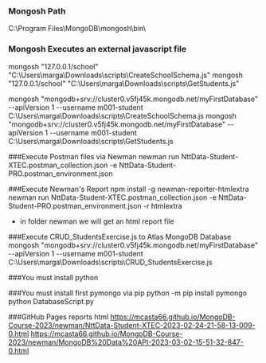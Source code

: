 ### Mongosh Path
C:\Program Files\MongoDB\mongosh\bin\

### Mongosh Executes an external javascript file
mongosh "127.0.0.1/school" "C:\Users\marga\Downloads\scripts\CreateSchoolSchema.js"
mongosh "127.0.0.1/school" "C:\Users\marga\Downloads\scripts\GetStudents.js"

mongosh "mongodb+srv://cluster0.v5fj45k.mongodb.net/myFirstDatabase" --apiVersion 1 --username m001-student C:\Users\marga\Downloads\scripts\CreateSchoolSchema.js
mongosh "mongodb+srv://cluster0.v5fj45k.mongodb.net/myFirstDatabase" --apiVersion 1 --username m001-student C:\Users\marga\Downloads\scripts\GetStudents.js

###Execute Postman files via Newman 
newman run NttData-Student-XTEC.postman_collection.json -e NttData-Student-PRO.postman_environment.json

###Execute Newman's Report
npm install -g newman-reporter-htmlextra
newman run NttData-Student-XTEC.postman_collection.json -e NttData-Student-PRO.postman_environment.json -r htmlextra
- in folder newman we will get an html report file

###Execute CRUD_StudentsExercise.js to Atlas MongoDB Database
mongosh "mongodb+srv://cluster0.v5fj45k.mongodb.net/myFirstDatabase" --apiVersion 1 --username m001-student C:\Users\marga\Downloads\scripts\CRUD_StudentsExercise.js

###You must install python

###You must install first pymongo via pip
python -m pip install pymongo
python DatabaseScript.py

###GitHub Pages reports html
https://mcasta66.github.io/MongoDB-Course-2023/newman/NttData-Student-XTEC-2023-02-24-21-58-13-009-0.html
https://mcasta66.github.io/MongoDB-Course-2023/newman/MongoDB%20Data%20API-2023-03-02-15-51-32-847-0.html